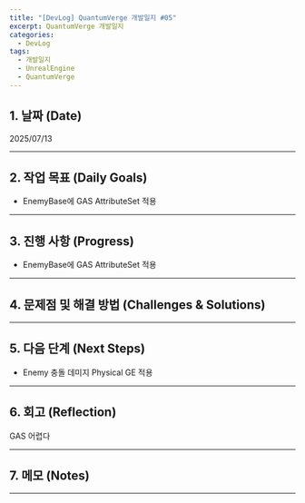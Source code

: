 ```yaml
---
title: "[DevLog] QuantumVerge 개발일지 #05"
excerpt: QuantumVerge 개발일지
categories:
  - DevLog
tags:
  - 개발일지
  - UnrealEngine
  - QuantumVerge
---
```

## 1. 날짜 (Date)

2025/07/13

---

## 2. 작업 목표 (Daily Goals)

- EnemyBase에 GAS AttributeSet 적용

---

## 3. 진행 사항 (Progress)

- EnemyBase에 GAS AttributeSet 적용

---

## 4. 문제점 및 해결 방법 (Challenges & Solutions)


---

## 5. 다음 단계 (Next Steps)

- Enemy 충돌 데미지 Physical GE 적용

---

## 6. 회고 (Reflection)

GAS 어렵다

---

## 7. 메모 (Notes)



---

